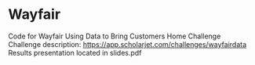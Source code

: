 # Wayfair
Code for Wayfair Using Data to Bring Customers Home Challenge\
Challenge description: https://app.scholarjet.com/challenges/wayfairdata
Results presentation located in slides.pdf
